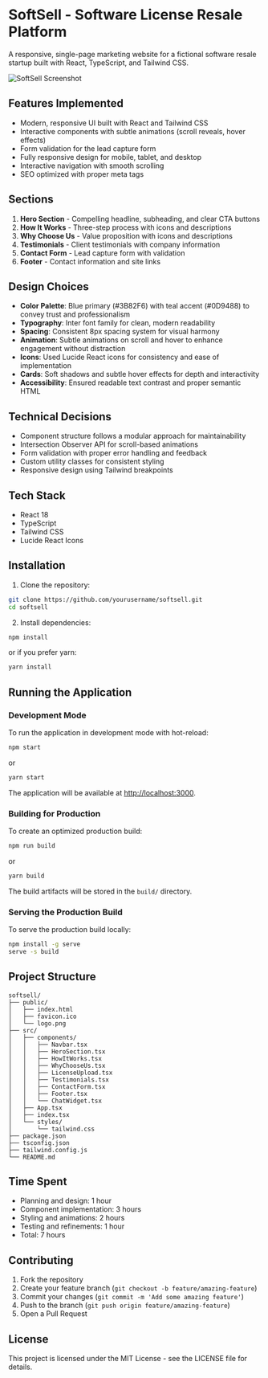 # SoftSell - Software License Resale Platform

A responsive, single-page marketing website for a fictional software resale startup built with React, TypeScript, and Tailwind CSS.

![SoftSell Screenshot](screenshot.png)

## Features Implemented

- Modern, responsive UI built with React and Tailwind CSS
- Interactive components with subtle animations (scroll reveals, hover effects)
- Form validation for the lead capture form
- Fully responsive design for mobile, tablet, and desktop
- Interactive navigation with smooth scrolling
- SEO optimized with proper meta tags

## Sections

1. **Hero Section** - Compelling headline, subheading, and clear CTA buttons
2. **How It Works** - Three-step process with icons and descriptions
3. **Why Choose Us** - Value proposition with icons and descriptions
4. **Testimonials** - Client testimonials with company information
5. **Contact Form** - Lead capture form with validation
6. **Footer** - Contact information and site links

## Design Choices

- **Color Palette**: Blue primary (#3B82F6) with teal accent (#0D9488) to convey trust and professionalism
- **Typography**: Inter font family for clean, modern readability
- **Spacing**: Consistent 8px spacing system for visual harmony
- **Animation**: Subtle animations on scroll and hover to enhance engagement without distraction
- **Icons**: Used Lucide React icons for consistency and ease of implementation
- **Cards**: Soft shadows and subtle hover effects for depth and interactivity
- **Accessibility**: Ensured readable text contrast and proper semantic HTML

## Technical Decisions

- Component structure follows a modular approach for maintainability
- Intersection Observer API for scroll-based animations
- Form validation with proper error handling and feedback
- Custom utility classes for consistent styling
- Responsive design using Tailwind breakpoints

## Tech Stack

- React 18
- TypeScript
- Tailwind CSS
- Lucide React Icons

## Installation

1. Clone the repository:
```bash
git clone https://github.com/yourusername/softsell.git
cd softsell
```

2. Install dependencies:
```bash
npm install
```
or if you prefer yarn:
```bash
yarn install
```

## Running the Application

### Development Mode

To run the application in development mode with hot-reload:

```bash
npm start
```
or
```bash
yarn start
```

The application will be available at [http://localhost:3000](http://localhost:3000).

### Building for Production

To create an optimized production build:

```bash
npm run build
```
or
```bash
yarn build
```

The build artifacts will be stored in the `build/` directory.

### Serving the Production Build

To serve the production build locally:

```bash
npm install -g serve
serve -s build
```

## Project Structure

```
softsell/
├── public/
│   ├── index.html
│   ├── favicon.ico
│   └── logo.png
├── src/
│   ├── components/
│   │   ├── Navbar.tsx
│   │   ├── HeroSection.tsx
│   │   ├── HowItWorks.tsx
│   │   ├── WhyChooseUs.tsx
│   │   ├── LicenseUpload.tsx
│   │   ├── Testimonials.tsx
│   │   ├── ContactForm.tsx
│   │   ├── Footer.tsx
│   │   └── ChatWidget.tsx
│   ├── App.tsx
│   ├── index.tsx
│   └── styles/
│       └── tailwind.css
├── package.json
├── tsconfig.json
├── tailwind.config.js
└── README.md
```

## Time Spent

- Planning and design: 1 hour
- Component implementation: 3 hours
- Styling and animations: 2 hours
- Testing and refinements: 1 hour
- Total: 7 hours

## Contributing

1. Fork the repository
2. Create your feature branch (`git checkout -b feature/amazing-feature`)
3. Commit your changes (`git commit -m 'Add some amazing feature'`)
4. Push to the branch (`git push origin feature/amazing-feature`)
5. Open a Pull Request

## License

This project is licensed under the MIT License - see the LICENSE file for details.
